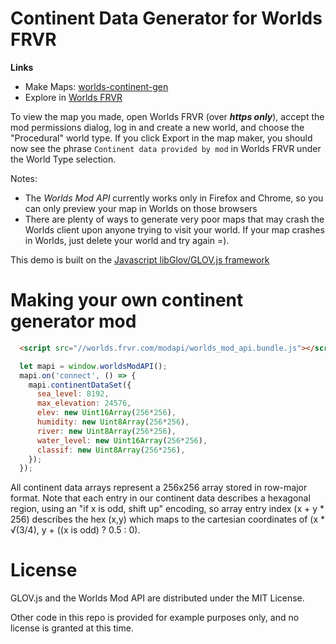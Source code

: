 Continent Data Generator for Worlds FRVR
========================================

**Links**
* Make Maps: [worlds-continent-gen](http://jimbly.github.io/worlds-continent-gen/)
* Explore in [Worlds FRVR](https://worlds.frvr.com/)

To view the map you made, open Worlds FRVR (over ***https only***), accept the mod permissions dialog, log in and create a new world, and choose
the "Procedural" world type.  If you click Export in the map maker, you should now see
the phrase `Continent data provided by mod` in Worlds FRVR under the World Type selection.

Notes:
* The *Worlds Mod API* currently works only in Firefox and Chrome, so you can only preview your map in Worlds on those browsers
* There are plenty of ways to generate very poor maps that may crash the Worlds client upon anyone trying to visit your world.  If your map crashes in Worlds, just delete your world and try again =).

This demo is built on the [Javascript libGlov/GLOV.js framework](https://github.com/Jimbly/glovjs)

Making your own continent generator mod
=======================================

```html
  <script src="//worlds.frvr.com/modapi/worlds_mod_api.bundle.js"></script>
```
```javascript
  let mapi = window.worldsModAPI();
  mapi.on('connect', () => {
    mapi.continentDataSet({
      sea_level: 8192,
      max_elevation: 24576,
      elev: new Uint16Array(256*256),
      humidity: new Uint8Array(256*256),
      river: new Uint8Array(256*256),
      water_level: new Uint16Array(256*256),
      classif: new Uint8Array(256*256),
    });
  });

```

All continent data arrays represent a 256x256 array stored in row-major format. Note that each entry in our continent data describes a hexagonal region, using an "if x is odd, shift up" encoding, so array entry index (x + y * 256) describes the hex (x,y) which maps to the cartesian coordinates of (x * √(3/4), y + ((x is odd) ? 0.5 : 0).

License
=======
GLOV.js and the Worlds Mod API are distributed under the MIT License.

Other code in this repo is provided for example purposes only, and no license is granted at this time.
